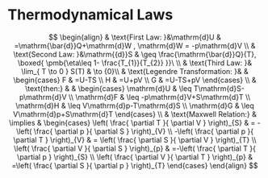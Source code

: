 # Thermodynamical Laws 

$$
\begin{align}
& \text{First Law: }&\mathrm{d}U & =\mathrm{\bar{d}}Q+\mathrm{d}W , \mathrm{d}W = -p\mathrm{d}V \\
& \text{Second Law: }&\mathrm{{d}}S & \geq \frac{\mathrm{\bar{d}}Q}{T}, \boxed{ \pmb{\eta\leq 1- \frac{T_{1}}{T_{2}} }}\ \\
& \text{Third Law: }& \lim_{ T \to 0 } S(T) & \to {0}\\
& \text{Legendre Transformation: }& & \begin{cases}
F & =U-TS  \\
H & =U+pV \\
G & =U-TS+pV
\end{cases} \\
& \text{then:} &  & \begin{cases}
\mathrm{d}U & \leq T\mathrm{d}S-p\mathrm{d}V \\
\mathrm{d}F  & \leq  -p\mathrm{d}V+S\mathrm{d}T \\
\mathrm{d}H & \leq V\mathrm{d}p-T\mathrm{d}S \\
\mathrm{d}G & \leq V\mathrm{d}p+S\mathrm{d}T
\end{cases} \\
& \text{Maxwell Relation:} & \implies  & \begin{cases}
\left( \frac{ \partial T }{ \partial V } \right)_{S} &  = -\left( \frac{ \partial p }{ \partial S } \right)_{V} \\
-\left( \frac{ \partial p }{ \partial T } \right)_{V}  & = \left( \frac{ \partial S }{ \partial V } \right)_{T}  \\
 \left( \frac{ \partial V }{ \partial S } \right)_{p}  & =-\left( \frac{ \partial T }{ \partial p }  \right)_{S} \\
\left( \frac{ \partial V }{ \partial T }  \right)_{p} & =\left( \frac{ \partial S }{ \partial p } \right)_{T} 
\end{cases}
\end{align}
$$
